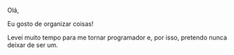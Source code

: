 Olá,

Eu gosto de organizar coisas!

Levei muito tempo para me tornar programador e, por isso, pretendo nunca deixar de ser um.
